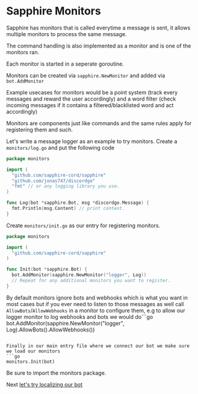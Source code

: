 # Sapphire Monitors
Sapphire has monitors that is called everytime a message is sent, it allows multiple monitors to process the same message.

The command handling is also implemented as a monitor and is one of the monitors ran.

Each monitor is started in a seperate goroutine.

Monitors can be created via `sapphire.NewMonitor` and added via `bot.AddMonitor`

Example usecases for monitors would be a point system (track every messages and reward the user accordingly) and a word filter (check incoming messages if it contains a filtered/blacklisted word and act accordingly)

Monitors are components just like commands and the same rules apply for registering them and such.

Let's write a message logger as an example to try monitors. Create a `monitors/log.go` and put the following code
```go
package monitors

import (
  "github.com/sapphire-cord/sapphire"
  "github.com/jonas747/discordgo"
  "fmt" // or any logging library you use.
)

func Log(bot *sapphire.Bot, msg *discordgo.Message) {
  fmt.Println(msg.Content) // print content.
}
```
Create `monitors/init.go` as our entry for registering monitors.
```go
package monitors

import (
  "github.com/sapphire-cord/sapphire"
)

func Init(bot *sapphire.Bot) {
  bot.AddMonitor(sapphire.NewMonitor("logger", Log))
  // Repeat for any additional monitors you want to register.
}
```
By default monitors ignore bots and webhooks which is what you want in most cases but if you ever need to listen to those messages as well call `AllowBots`/`AllowWebhooks` in a monitor to configure them, e.g to allow our logger monitor to log webhooks and bots we would do```go
bot.AddMonitor(sapphire.NewMonitor("logger", Log).AllowBots().AllowWebhooks())
```

Finally in our main entry file where we connect our bot we make sure we load our monitors
```go
monitors.Init(bot)
```
Be sure to import the monitors package.

Next [let's try localizing our bot](Localization.md)

